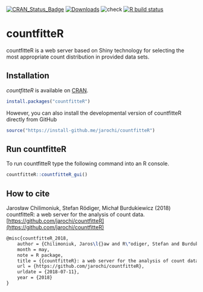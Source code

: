   <!-- badges: start -->
[![CRAN_Status_Badge](http://www.r-pkg.org/badges/version/countfitteR)](https://cran.r-project.org/package=countfitteR)
[![Downloads](http://cranlogs.r-pkg.org/badges/countfitteR)](https://cran.r-project.org/package=countfitteR)
![check](https://github.com/jarochi/countfitteR/workflows/check/badge.svg)
[![R build status](https://github.com/jarochi/countfitteR/workflows/R-CMD-check/badge.svg)](https://github.com/jarochi/countfitteR/actions)
  <!-- badges: end -->

# countfitteR

countfitteR is a web server based on Shiny technology for selecting the most appropriate count distribution in provided data sets.

## Installation

*countfitteR* is available on [CRAN](https://cran.r-project.org/package=countfitteR). 

```R
install.packages("countfitteR")
```

However, you can also install the developmental version of countfitteR directly from GitHub

```R
source("https://install-github.me/jarochi/countfitteR")
```

## Run countfitteR

To run countfitteR type the following command into an R console.

```R
countfitteR::countfitteR_gui()
```

## How to cite

Jarosław Chilimoniuk, Stefan Rödiger, Michał Burdukiewicz (2018) countfitteR: a web server for the analysis of count data. [https://github.com/jarochi/countfitteR](https://github.com/jarochi/countfitteR)


```tex
@misc{countfitteR_2018,
	author = {Chilimoniuk, Jaros\l{}aw and R\"odiger, Stefan and Burdukiewicz, Micha\l{}},
	month = may,
	note = R package,
    title = {{countfitteR}: a web server for the analysis of count data},
	url = {https://github.com/jarochi/countfitteR},
	urldate = {2018-07-11},
	year = {2018}
}
```
